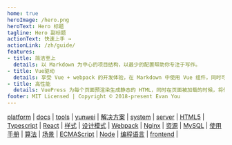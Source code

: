 ```yaml
---
home: true
heroImage: /hero.png
heroText: Hero 标题
tagline: Hero 副标题
actionText: 快速上手 →
actionLink: /zh/guide/
features:
- title: 简洁至上
  details: 以 Markdown 为中心的项目结构，以最少的配置帮助你专注于写作。
- title: Vue驱动
  details: 享受 Vue + webpack 的开发体验，在 Markdown 中使用 Vue 组件，同时可以使用 Vue 来开发自定义主题。
- title: 高性能
  details: VuePress 为每个页面预渲染生成静态的 HTML，同时在页面被加载的时候，将作为 SPA 运行。
footer: MIT Licensed | Copyright © 2018-present Evan You
---
```

[platform](/platform) | [docs](/docs) | [tools](/tools) | [yunwei](/yunwei) | [解决方案](/solution) | [system](/system) | [server](/server) | [HTML5](/html5) | [Typescript](/typescript) | [React](/react) | [样式](/style) | [设计模式](/designPattern) | [Webpack](/webpack) | [Nginx](/nginx) | [资源](/resources) | [MySQL](/mysql) | [使用手册](/usage) | [算法](/algorithm) | [场景](/scene) | [ECMAScript](/ecma) | [Node](/node) | [编程语言](/programmingLanguage) | [frontend](/frontend) | 